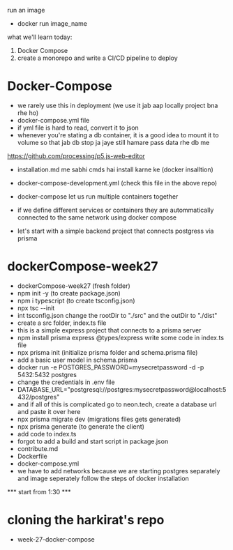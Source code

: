 run an image
- docker run image_name

what we'll learn today:
1. Docker Compose
2. create a monorepo and write a CI/CD pipeline to deploy

# Docker-Compose
- we rarely use this in deployment (we use it jab aap locally project bna rhe ho)
- docker-compose.yml file
- if yml file is hard to read, convert it to json
- whenever you're stating a db container, it is a good idea to mount it to volume so that jab db stop ja jaye still hamare pass data rhe db me

https://github.com/processing/p5.js-web-editor
- installation.md me sabhi cmds hai install karne ke (docker insalltion)
- docker-compose-development.yml (check this file in the above repo)

- docker-compose let us run multiple containers together

- if we define different services or containers they are autommatically connected to the same network using docker compose

- let's start with a simple backend project that connects postgress via prisma

# dockerCompose-week27
- dockerCompose-week27 (fresh folder)
- npm init -y (to create package.json)
- npm i typescript (to create tsconfig.json)
- npx tsc --init
- int tsconfig.json change the rootDir to "./src" and the outDir to "./dist"
- create a src folder, index.ts file
- this is a simple express project that connects to a prisma server
- npm install prisma express @types/express
write some code in index.ts file
- npx prisma init (initialize prisma folder and schema.prisma file)
- add a basic user model in schema.prisma
- docker run -e POSTGRES_PASSWORD=mysecretpassword -d -p 5432:5432 postgres
- change the credentials in .env file
- DATABASE_URL="postgresql://postgres:mysecretpassword@localhost:5432/postgres"
- and if all of this is complicated go to neon.tech, create a database url and paste it over here
- npx prisma migrate dev (migrations files gets generated)
- npx prisma generate (to generate the client)
- add code to index.ts
- forgot to add a build and start script in package.json
- contribute.md
- Dockerfile
- docker-compose.yml
- we have to add networks because we are starting postgres separately and image seperately
follow the steps of docker installation

*** start from 1:30 ***

# cloning the harkirat's repo
- week-27-docker-compose
